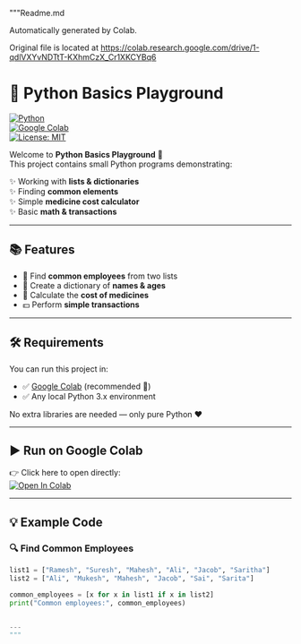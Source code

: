 """Readme.md

Automatically generated by Colab.

Original file is located at
    https://colab.research.google.com/drive/1-qdlVXYvNDTtT-KXhmCzX_Cr1XKCYBq6

# 🐍 Python Basics Playground  

[![Python](https://img.shields.io/badge/python-3.8%2B-blue)](https://www.python.org/)  
[![Google Colab](https://colab.research.google.com/assets/colab-badge.svg)](https://colab.research.google.com/github/your-username/python-basics-playground/blob/main/code_script.ipynb)  
[![License: MIT](https://img.shields.io/badge/License-MIT-green.svg)](LICENSE)  

Welcome to **Python Basics Playground** 🎉  
This project contains small Python programs demonstrating:  

✨ Working with **lists & dictionaries**  
✨ Finding **common elements**  
✨ Simple **medicine cost calculator**  
✨ Basic **math & transactions**  

---

## 📚 Features  

- 👥 Find **common employees** from two lists  
- 🧾 Create a dictionary of **names & ages**  
- 💊 Calculate the **cost of medicines**  
- 💵 Perform **simple transactions**  

---

## 🛠️ Requirements  

You can run this project in:  
- ✅ [Google Colab](https://colab.research.google.com/) (recommended 🚀)  
- ✅ Any local Python 3.x environment  

No extra libraries are needed — only pure Python ❤️  

---

## ▶️ Run on Google Colab  

👉 Click here to open directly:  
[![Open In Colab](https://colab.research.google.com/assets/colab-badge.svg)](https://colab.research.google.com/github/your-username/python-basics-playground/blob/main/code_script.ipynb)  

---

## 💡 Example Code  

### 🔍 Find Common Employees  
```python
list1 = ["Ramesh", "Suresh", "Mahesh", "Ali", "Jacob", "Saritha"]
list2 = ["Ali", "Mukesh", "Mahesh", "Jacob", "Sai", "Sarita"]

common_employees = [x for x in list1 if x in list2]
print("Common employees:", common_employees)


---
"""
